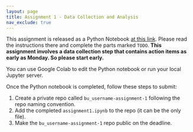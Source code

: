 ```yaml
---
layout: page
title: Assignment 1 - Data Collection and Analysis
nav_exclude: true
---
```


This assignment is released as a Python Notebook [at this link](assignment1.ipynb). Please read the instructions there and complete the parts marked `TODO`.
**This assignment involves a data collection step that contains action items as early as Monday. So please start early.**

You can use Google Colab to edit the Python notebook or run your local Jupyter server.

Once the Python notebook is completed, follow these steps to submit:

  1. Create a private repo called `bu_username-assignment-1` following the repo naming convention.
  2. Add the completed `assignment1.ipynb` to the repo (it can be the only file).
  3. Make the `bu_username-assignment-1` repo public on the deadline.